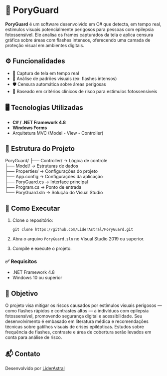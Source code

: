 # 🧠 PoryGuard

**PoryGuard** é um software desenvolvido em C# que detecta, em tempo real, estímulos visuais potencialmente perigosos para pessoas com epilepsia fotossensível. Ele analisa os frames capturados da tela e aplica censura gráfica sobre áreas com flashes intensos, oferecendo uma camada de proteção visual em ambientes digitais.

## ⚙️ Funcionalidades

- 📸 Captura de tela em tempo real
- 🧠 Análise de padrões visuais (ex: flashes intensos)
- 🛡️ Censura automática sobre áreas perigosas
- 🧪 Baseado em critérios clínicos de risco para estímulos fotossensíveis

## 🖥️ Tecnologias Utilizadas

- **C# / .NET Framework 4.8**
- **Windows Forms**
- Arquitetura MVC (Model - View - Controller)

## 📁 Estrutura do Projeto

PoryGuard/
├── Controller/           → Lógica de controle  
├── Model/                → Estruturas de dados  
├── Properties/           → Configurações do projeto  
├── App.config            → Configurações da aplicação  
├── PoryGuard.cs          → Interface principal  
├── Program.cs            → Ponto de entrada  
└── PoryGuard.sln         → Solução do Visual Studio  

## 🚀 Como Executar

1. Clone o repositório:
   ```
   git clone https://github.com/LiderAstral/PoryGuard.git
   ```

2. Abra o arquivo `PoryGuard.sln` no Visual Studio 2019 ou superior.

3. Compile e execute o projeto.

### ✅ Requisitos

- .NET Framework 4.8
- Windows 10 ou superior

## 🔬 Objetivo

O projeto visa mitigar os riscos causados por estímulos visuais perigosos — como flashes rápidos e contrastes altos — a indivíduos com epilepsia fotossensível, promovendo segurança digital e acessibilidade. Seu desenvolvimento é embasado em literatura médica e recomendações técnicas sobre gatilhos visuais de crises epilépticas. Estudos sobre frequência de flashes, contraste e área de cobertura serão levados em conta para análise de risco.

## 📬 Contato

Desenvolvido por [LiderAstral](https://github.com/LiderAstral)  
